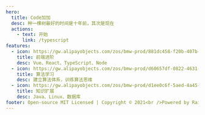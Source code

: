 ```yaml
---
hero:
  title: Code加加
  desc: 种一棵树最好的时间是十年前，其次是现在
  actions:
    - text: 开始
      link: /typescript
features:
  - icon: https://gw.alipayobjects.com/zos/bmw-prod/881dc458-f20b-407b-947a-95104b5ec82b/k79dm8ih_w144_h144.png
    title: 前端进阶
    desc: Vue、React、TypeScript、Node
  - icon: https://gw.alipayobjects.com/zos/bmw-prod/d60657df-0822-4631-9d7c-e7a869c2f21c/k79dmz3q_w126_h126.png
    title: 算法学习
    desc: 建立算法体系，训练算法思维
  - icon: https://gw.alipayobjects.com/zos/bmw-prod/d1ee0c6f-5aed-4a45-a507-339a4bfe076c/k7bjsocq_w144_h144.png
    title: 知识扩展
    desc: Java、Linux、数据库
footer: Open-source MIT Licensed | Copyright © 2021<br />Powered by Rain
---
```


